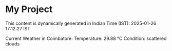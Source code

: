 # My Project

This content is dynamically generated in Indian Time (IST): 2025-01-26 17:12:27 IST


Current Weather in Coimbatore:
Temperature: 29.88 °C
Condition: scattered clouds
